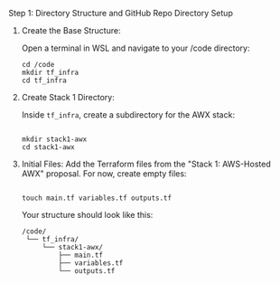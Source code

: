 Step 1: Directory Structure and GitHub Repo
Directory Setup

1. Create the Base Structure:

   Open a terminal in WSL and navigate to your /code directory:

   ```
   cd /code
   mkdir tf_infra
   cd tf_infra

   ```
2. Create Stack 1 Directory:

   Inside `tf_infra`, create a subdirectory for the AWX stack:

   ```

   mkdir stack1-awx
   cd stack1-awx

   ```
3. Initial Files:
   Add the Terraform files from the "Stack 1: AWS-Hosted AWX" proposal. For now, create empty files:

   ```

   touch main.tf variables.tf outputs.tf

   ```
   Your structure should look like this:

   ```
   /code/
    └── tf_infra/
        └── stack1-awx/
            ├── main.tf
            ├── variables.tf
            └── outputs.tf

    ```